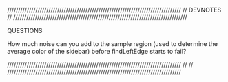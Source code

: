 ////////////////////////////////////////////////////////////////////////////////
//                                  DEVNOTES                                  // 
////////////////////////////////////////////////////////////////////////////////

QUESTIONS

How much noise can you add to the sample region (used to determine the
average color of the sidebar) before findLeftEdge starts to fail?

////////////////////////////////////////////////////////////////////////////////
//                                                                            //
////////////////////////////////////////////////////////////////////////////////
